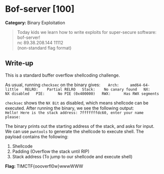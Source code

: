 # Bof-server [100]
**Category:** Binary Exploitation 

> Today kids we learn how to write exploits for super-secure software: bof-server!  
nc 89.38.208.144 11112  
(non-standard flag format)

## Write-up
This is a standard buffer overflow shellcoding challenge. 

As usual, running `checksec` on the binary gives:
`   Arch:     amd64-64-little  
    RELRO:    Partial RELRO  
    Stack:    No canary found  
    NX:       NX disabled  
    PIE:      No PIE (0x400000)  
    RWX:      Has RWX segments`

`checksec` shows the `NX Bit` as disabled, which means shellcode can be executed. After running the binary, we see the following output:  
`Hello! Here is the stack address: 7fffffffdc60, enter your name please:`  

The binary prints out the starting address of the stack, and asks for input. We can use `pwntools` to generate the shellcode to execute shell. The payload contains the following:

1. Shellcode
2. Padding (Overflow the stack until RIP)    
3. Stack address (To jump to our shellcode and execute shell)

**Flag:** TIMCTF{oooverfl0w}wwwWWW

